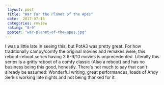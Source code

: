```yaml
---
 layout: post
 title: "War for the Planet of the Apes"
 date:  2017-07-15
 categories: review
 rating: "8-9"
 poster: "war-planet-of-the-apes.jpg" 
---
```



I was a little late in seeing this, but PotA3 was pretty great. For how traditionally campy/comfy the original movies and remakes were, this reboot-reboot series having 3 8-9/10 movies is unprecedented. Literally this series is a gritty reboot of a comfy classic (Also a reboot) and has no business being this good, honestly. There's not much to say that can't already be assumed: Wonderful writing, great performances, loads of Andy Serkis working late nights and not being thanked for it.